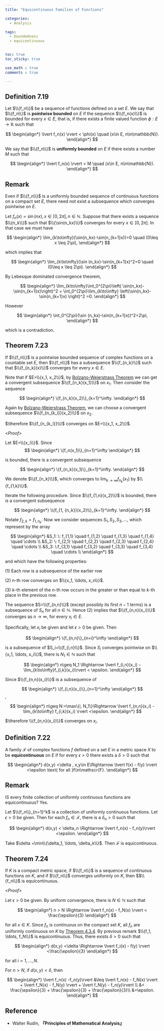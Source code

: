 ```yaml
---
title: "Equicontinuous Families of Functions"

categories:
  - Analysis

tags:
  - boundedness
  - equicontinuous 

 
toc: true
toc_sticky: true

use_math : true
comments : true

---
```


## Definition 7.19
Let $\\{f_n\\}$ be a sequence of functions defined on a set $E$. We say that $\\{f_n\\}$ is **pointwise bounded** on $E$ if the sequence $\\{f_n(x)\\}$ is bounded for every $x\in E$, that is, if there exists a finite valued function $\phi: E\to\mathbb{R}$ such that

$$
\begin{align*}
\lvert f_n(x) \rvert < \phi(x) \quad (x\in E, n\in\mathbb{N}).
\end{align*}
$$

We say that $\\{f_n\\}$ is **uniformly bounded** on $E$ if there exists a number $M$ such that

$$
\begin{align*}
\lvert f_n(x) \rvert < M \quad (x\in E, n\in\mathbb{N}).
\end{align*}
$$

## Remark
Even if $\\{f_n\\}$ is a uniformly bounded sequence of continuous functions on a compact set $E$, there need not exist a subsequence which converges pointwise on $E$.

Let $f_n(x) = \sin (nx), x\in [0,2\pi], n\in\mathbb{N}$. Suppose that there exists a sequence $\\{n_k\\}$ such that $\\{\sin(n_kx)\\}$ converges for every $x\in [0,2\pi]$. In that case we must have

$$
\begin{align*}
\lim_{k\to\infty}(\sin(n_kx)-\sin(n_{k+1}x))=0 \quad (0\leq x \leq 2\pi),
\end{align*}
$$

which implies that 


$$
\begin{align*}
\lim_{k\to\infty}(\sin (n_kx)-\sin(n_{k+1}x)^2=0 \quad (0\leq x \leq 2\pi).
\end{align*}
$$

By Lebesque dominated convergence theorem,


$$
\begin{align*}
\lim_{k\to\infty}\int_0^{2\pi}\left( \sin(n_kx)-\sin(n_{k+1}x)\right)^2 = \int_0^{2\pi}\lim_{k\to\infty} \left(\sin(n_kx)-\sin(n_{k+1}x) \right)^2 =0.
\end{align*}
$$

However

$$
\begin{align*}
\int_0^{2\pi}(\sin (n_kx)-\sin(n_{k+1}x))^2=2\pi,
\end{align*}
$$

which is a contradiction.

$$\tag*{$\square$}$$


## Theorem 7.23
If $\\{f_n\\}$ is a pointwise bounded sequence of complex functions on a countable set $E$, then $\\{f_n\\}$ has a subsequence $\\{f_{n_k}\\}$ such that $\\{f_{n_k}(x)\\}$ converges for every $x\in E$.


Note that if $E=\\{x_1, x_2\\}$, by [Bolzano-Weierstrass Theorem](https://seanie12.github.io/blog/analysis/subsequence-bolzano-weierstrass/#theorem-2410-bolzano-weierstrass-theorem) we can get a convergent subsequence $\\{f_{n_k}(x_1)\\}$ on $x_1$. Then consider the sequence 

$$
\begin{align*}
\{f_{n_k}(x_2)\}_{k=1}^\infty.
\end{align*}
$$

Again by [Bolzano-Weierstrass Theorem](https://seanie12.github.io/blog/analysis/subsequence-bolzano-weierstrass/#theorem-2410-bolzano-weierstrass-theorem), we can choose a convergent subsequence $\\{f_{n_{k_l}}(x_2)\\}$ on $x_2$.  

$\therefore $\\{f_{n_{k_l}}\\}$ converges on $E=\\{x_1, x_2\\}$.

<*Proof*>

Let $E=\\{x_i\\}$. Since 
$$
\begin{align*}
\{f_n(x_1)\}_{n=1}^\infty
\end{align*}
$$ 

is bounded, there is a convergent subsequence 

$$
\begin{align*}
\{f_{n_k}(x_1)\}_{k=1}^\infty.
\end{align*}
$$

We denote $\\{f_{n_k}\\}$, which converges to $\lim_{k\to\infty}f_{n_k}(x_1)$ by $\\{f_{1,k}\\}$.

Iterate the following procedure. Since $\\{f_{1,n}(x_2)\\}$ is bounded, there is a convergent subsequence 

$$
\begin{align*}
\\{f_{1, {n_k}}(x_2)\\}_{k=1}^\infty.
\end{align*}
$$ 

Notate $f_{2,k}=f_{1,n_k}$. Now we consider sequences $S_1, S_2, S_3,\ldots$, which represent by the array


$$
\begin{align*}
&S_1: \: f_{1,1} \quad f_{1,2} \quad f_{1,3} \quad f_{1,4} \quad \cdots \\
&S_2: \: f_{2,1} \quad f_{2,2} \quad f_{2,3} \quad f_{2,4} \quad \cdots \\
&S_3: \:f_{3,1} \quad f_{3,2} \quad f_{3,3} \quad f_{3,4} \quad \cdots \\
\end{align*}
$$

and which have the following properties:

(1) Each row is a subsequence of the earlier row

(2)  $n$-th row converges on $\\{x_1, \ldots, x_n\\}$.

(3) $k$-th element of the $n$-th row occurs in the greater or than equal to $k$-th place in the previous row.

The sequence $S=\\{f_{n,n}\\}$ (except possibly its first $n-1$ terms) is a subsequence of $S_n$ for all $n\in\mathbb{N}$. Hence (2) implies that $\\{f_{n,n}(x_i)\\}$ converges as $n\to\infty$, for every $x_i\in E$.

Specifically, let $x_i$ be given and let $\epsilon >0$ be given. Then 

$$
\begin{align*}
\{f_{n,n}\}_{n=i}^\infty
\end{align*}
$$

 is a subsequence of $S_i=\\{f_{i,n}\\}$. Since $S_i$ converges pointwise on $\\{x_1, \ldots, x_i\\}$, there is $N_1\in\mathbb{N}$ such that 

$$
\begin{align*}
n\geq N_1 \Rightarrow \lvert f_{i,n}(x_i) - \lim_{k\to\infty}f_{i,k}(x_i)\rvert < \epsilon.
\end{align*}
$$

 Since $\\{f_{n,n}(x_i)\\}$ is a subsequence of 
 
$$
\begin{align*}
\{f_{i,n}(x_i)\}_{n=1}^\infty
\end{align*}
$$,  

$$
\begin{align*}
n\geq N:=\max\{i, N_1\}\Rightarrow \lvert f_{n,n}(x_i) - \lim_{k\to\infty} f_{i,k}(x_i) \rvert <\epsilon.
\end{align*}
$$

$\therefore \\{f_{n,n}(x_i)\\}$ converges on $x_i$.

$$\tag*{$\square$}$$

## Definition 7.22
A family $\mathscr{F}$ of complex functions $f$ defined on a set $E$ in a metric space $X$ to be **equicontinuous** on $E$ if for every $\epsilon>0$ there exists a $\delta>0$ such that 

$$
\begin{align*}
d(x,y) <\delta , x,y\in E\Rightarrow \lvert f(x) - f(y) \rvert <\epsilon \text{ for all }f\in\mathscr{F}.
\end{align*}
$$

## Remark
IS every finite collection of uniformly continuous functions are equicontinuous? Yes.

Let $\\{f_n\\}_{n=1}^k$ is a collection of uniformly continuous functions. Let $\epsilon > 0$ be given. Then for each $f_n\in\mathscr{F}$, there is a $\delta_n>0$ such that 

$$
\begin{align*}
d(x,y) < \delta_n \Rightarrow \lvert f_n(x) - f_n(y)\rvert <\epsilon.
\end{align*}
$$

Take $\delta =\min\\{\delta_1, \ldots, \delta_k\\}$. Then $\mathscr{F}$ is equicontinuous.

## Theorem 7.24
If $K$ is a compact metric space, if $\\{f_n\\}$ is a sequence of continuous functions on $K$, and if $\\{f_n\\}$ converges uniformly on $K$, then  $$\\{f_n\\}$ is equicontinuous.

<*Proof*> 

Let $\epsilon >0$ be given. By uniform convergence, there is $N\in\mathbb{N}$ such that 

$$
\begin{align*}
n > N \Rightarrow \lvert f_n(x) - f_N(x) \rvert < \frac{\epsilon}{3}
\end{align*}
$$

for all $x\in K$. Since $f_n$ is continuous on the compact set $K$, all $f_n$ are uniformly continuous  on $K$ by [Theorem 4.3.4](https://seanie12.github.io/blog/analysis/uniform-continuity/#theorem-434). By previous remark $\\{f_1, \ldots, f_N\\}$ is equicontinuous. Thus, there exists $\delta>0$ such that 

$$
\begin{align*}
d(x,y) <\delta \Rightarrow \lvert f_i(x) - f(y) \rvert <\frac{\epsilon}{3}
\end{align*}
$$

for all $i=1,\ldots, N$.

For $n> N$, if $d(x,y)<\delta$, then

$$
\begin{align*}
\lvert f_n(x) -f_n(y)\rvert &\leq \lvert f_n(x) - f_N(x) \rvert + \lvert f_N(x) - f_N(y) \rvert + \lvert f_N(y) - f_n(y)\rvert  \\
&< \frac{\epsilon}{3} + \frac{\epsilon}{3} + \frac{\epsilon}{3}\\
&=\epsilon.
\end{align*}
$$
 
$$\tag*{$\square$}$$

## Reference
- Walter Rudin, **『**Principles of Mathematical Analysis**』**
